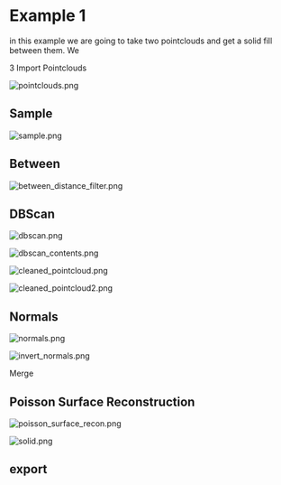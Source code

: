 # Example 1

in this example we are going to take two pointclouds and get a solid fill between them. We


3 Import Pointclouds

![pointclouds.png](../images/example1/pointclouds.png)



## Sample

![sample.png](../images/example1/sample.png)


## Between 

![between_distance_filter.png](../images/example1/between_distance_filter.png)


## DBScan

![dbscan.png](../images/example1/dbscan.png)

![dbscan_contents.png](../images/example1/dbscan_contents.png)


![cleaned_pointcloud.png](../images/example1/cleaned_pointcloud.png)

![cleaned_pointcloud2.png](../images/example1/cleaned_pointcloud2.png)

## Normals
![normals.png](../images/example1/normals.png)

![invert_normals.png](../images/example1/invert_normals.png)

Merge

## Poisson Surface Reconstruction

![poisson_surface_recon.png](../images/example1/poisson_surface_recon.png)

![solid.png](../images/example1/solid.png)

## export



